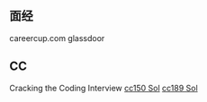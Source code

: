 

## 面经
careercup.com
glassdoor

## CC
Cracking the Coding Interview
[cc150 Sol](https://github.com/careercup/ctci)
[cc189 Sol](https://github.com/careercup/CtCI-6th-Edition)


